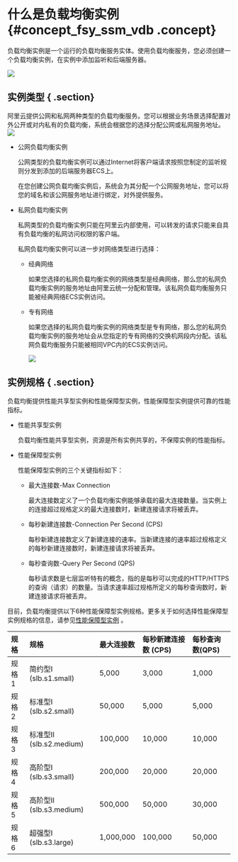 # 什么是负载均衡实例 {#concept_fsy_ssm_vdb .concept}

负载均衡实例是一个运行的负载均衡服务实体。使用负载均衡服务，您必须创建一个负载均衡实例，在实例中添加监听和后端服务器。

![](http://static-aliyun-doc.oss-cn-hangzhou.aliyuncs.com/assets/img/4112/15640471892275_zh-CN.png)

## 实例类型 { .section}

阿里云提供公网和私网两种类型的负载均衡服务。您可以根据业务场景选择配置对外公开或对内私有的负载均衡，系统会根据您的选择分配公网或私网服务地址。![](http://static-aliyun-doc.oss-cn-hangzhou.aliyuncs.com/assets/img/4112/15640471892276_zh-CN.png) 

-   公网负载均衡实例

    公网类型的负载均衡实例可以通过Internet将客户端请求按照您制定的监听规则分发到添加的后端服务器ECS上。

    在您创建公网负载均衡实例后，系统会为其分配一个公网服务地址，您可以将您的域名和该公网服务地址进行绑定，对外提供服务。

-   私网负载均衡实例

    私网类型的负载均衡实例只能在阿里云内部使用，可以转发的请求只能来自具有负载均衡的私网访问权限的客户端。

    私网负载均衡实例可以进一步对网络类型进行选择：

    -   经典网络

        如果您选择的私网负载均衡实例的网络类型是经典网络，那么您的私网负载均衡实例的服务地址由阿里云统一分配和管理。该私网负载均衡服务只能被经典网络ECS实例访问。

    -   专有网络

        如果您选择的私网负载均衡实例的网络类型是专有网络，那么您的私网负载均衡实例的服务地址会从您指定的专有网络的交换机网段内分配。该私网负载均衡服务只能被相同VPC内的ECS实例访问。

        ![](http://static-aliyun-doc.oss-cn-hangzhou.aliyuncs.com/assets/img/4112/15640471892283_zh-CN.png)


## 实例规格 { .section}

负载均衡提供性能共享型实例和性能保障型实例，性能保障型实例提供可靠的性能指标。

-   性能共享型实例

    负载均衡性能共享型实例，资源是所有实例共享的，不保障实例的性能指标。

-   性能保障型实例

    性能保障型实例的三个关键指标如下：

    -   最大连接数-Max Connection

        最大连接数定义了一个负载均衡实例能够承载的最大连接数量。当实例上的连接超过规格定义的最大连接数时，新建连接请求将被丢弃。

    -   每秒新建连接数-Connection Per Second \(CPS\)

        每秒新建连接数定义了新建连接的速率。当新建连接的速率超过规格定义的每秒新建连接数时，新建连接请求将被丢弃。

    -   每秒查询数-Query Per Second \(QPS\)

        每秒请求数是七层监听特有的概念，指的是每秒可以完成的HTTP/HTTPS的查询（请求）的数量。当请求速率超过规格所定义的每秒查询数时，新建连接请求将被丢弃。


目前，负载均衡提供以下6种性能保障型实例规格。更多关于如何选择性能保障型实例规格的信息，请参见[性能保障型实例](intl.zh-CN/常见问题/性能保障型实例FAQ.md#) 。

|规格|规格|最大连接数|每秒新建连接数 \(CPS\)|每秒查询数\(QPS\)|
|:-|:-|:----|:--------------|:-----------|
|规格 1|简约型I \(slb.s1.small\)|5,000|3,000|1,000|
|规格 2|标准型I \(slb.s2.small\)|50,000|5,000|5,000|
|规格 3|标准型II \(slb.s2.medium\)|100,000|10,000|10,000|
|规格 4|高阶型I \(slb.s3.small\)|200,000|20,000|20,000|
|规格 5|高阶型II \(slb.s3.medium\)|500,000|50,000|30,000|
|规格 6|超强型I \(slb.s3.large\)|1,000,000|100,000|50,000|

